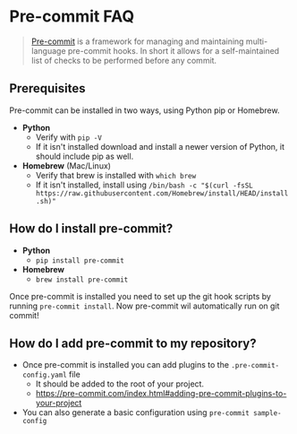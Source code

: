 # Pre-commit FAQ

> [Pre-commit](https://pre-commit.com/index.html) is a framework for managing and maintaining multi-language pre-commit hooks. In short it allows for a self-maintained list of checks to be performed before any commit.

## Prerequisites
Pre-commit can be installed in two ways, using Python pip or Homebrew.
- **Python**
    - Verify with `pip -V`
    - If it isn't installed download and install a newer version of Python, it should include pip as well.
- **Homebrew** (Mac/Linux)
    - Verify that brew is installed with `which brew`
    - If it isn't installed, install using `/bin/bash -c "$(curl -fsSL https://raw.githubusercontent.com/Homebrew/install/HEAD/install.sh)"`


## How do I install pre-commit?

- **Python**
    - `pip install pre-commit`
- **Homebrew**
	- `brew install pre-commit`

Once pre-commit is installed you need to set up the git hook scripts by running `pre-commit install`. Now pre-commit wil automatically run on git commit!


## How do I add pre-commit to my repository?
- Once pre-commit is installed you can add plugins to the `.pre-commit-config.yaml` file
    - It should be added to the root of your project.
    - https://pre-commit.com/index.html#adding-pre-commit-plugins-to-your-project
- You can also generate a basic configuration using `pre-commit sample-config`

